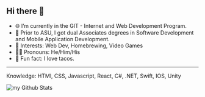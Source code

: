 ## Hi there 👋

<!--
**llokken/llokken** is a ✨ _special_ ✨ repository because its `README.md` (this file) appears on your GitHub profile.

Here are some ideas to get you started:

-->

- 🌐 I’m currently in the GIT - Internet and Web Development Program.
- 󠁛📜 Prior to ASU, I got dual Associates degrees in Software Development and Mobile Application Development.
- 💬 Interests: Web Dev, Homebrewing, Video Games
- 🤷‍♂️ Pronouns: He/Him/His
- 🌮 Fun fact: I love tacos.

<hr>

Knowledge: HTMl, CSS, Javascript, React, C#, .NET, Swift, IOS, Unity

<img align="center" src="https://github-readme-stats.vercel.app/api?username=llokken&include_all_commits=true&count_private=true&show_icons=true&line_height=20&title_color=2B5BBD&icon_color=1124BB&text_color=A1A1A1&bg_color=0,000000,130F40" alt="my Github Stats"/>
